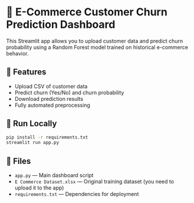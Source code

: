 
# 🛒 E-Commerce Customer Churn Prediction Dashboard

This Streamlit app allows you to upload customer data and predict churn probability using a Random Forest model trained on historical e-commerce behavior.

## 🔮 Features
- Upload CSV of customer data
- Predict churn (Yes/No) and churn probability
- Download prediction results
- Fully automated preprocessing

## 🚀 Run Locally
```bash
pip install -r requirements.txt
streamlit run app.py
```

## 📁 Files
- `app.py` — Main dashboard script
- `E Commerce Dataset.xlsx` — Original training dataset (you need to upload it to the app)
- `requirements.txt` — Dependencies for deployment
